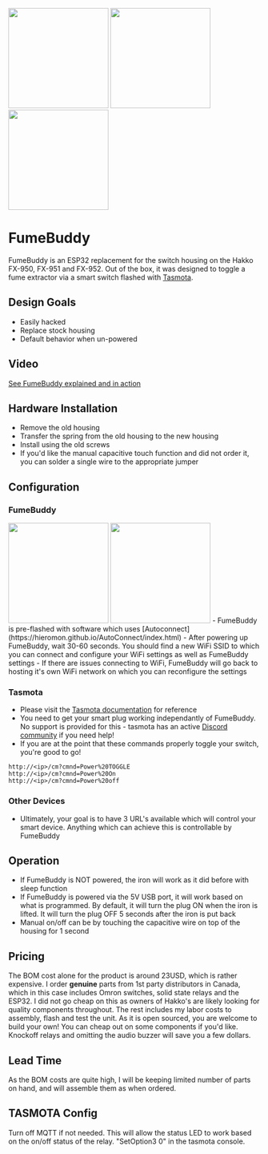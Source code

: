<img src="https://github.com/gcormier/fumebuddy/blob/master/docs/board-3d.png?raw=true" height="200px" /> <img src="https://github.com/gcormier/fumebuddy/blob/master/docs/back-1.png?raw=true" height="200px" /> <img src="https://github.com/gcormier/fumebuddy/blob/master/docs/back-2.png?raw=true" height="200px" />

# FumeBuddy
FumeBuddy is an ESP32 replacement for the switch housing on the Hakko FX-950, FX-951 and FX-952. Out of the box, it was designed to toggle a fume extractor via a smart switch flashed with [Tasmota](https://tasmota.github.io/docs/#/).

## Design Goals
- Easily hacked
- Replace stock housing
- Default behavior when un-powered

## Video
[See FumeBuddy explained and in action](https://www.youtube.com/watch?v=eo5WyHWy1So)

## Hardware Installation
- Remove the old housing
- Transfer the spring from the old housing to the new housing
- Install using the old screws
- If you'd like the manual capacitive touch function and did not order it, you can solder a single wire to the appropriate jumper

## Configuration
### FumeBuddy
<img src="https://github.com/gcormier/fumebuddy/blob/master/docs/tasmota_1.png?raw=true" height="200px" />
<img src="https://github.com/gcormier/fumebuddy/blob/master/docs/tasmota_2.png?raw=true" height="200px" />
- FumeBuddy is pre-flashed with software which uses [Autoconnect](https://hieromon.github.io/AutoConnect/index.html)
- After powering up FumeBuddy, wait 30-60 seconds. You should find a new WiFi SSID to which you can connect and configure your WiFi settings as well as FumeBuddy settings
- If there are issues connecting to WiFi, FumeBuddy will go back to hosting it's own WiFi network on which you can reconfigure the settings

### Tasmota
- Please visit the [Tasmota documentation](https://github.com/arendst/Tasmota/wiki/Commands) for reference
- You need to get your smart plug working independantly of FumeBuddy. No support is provided for this - tasmota has an active [Discord community](https://discord.gg/Ks2Kzd4) if you need help!
- If you are at the point that these commands properly toggle your switch, you're good to go!
````
http://<ip>/cm?cmnd=Power%20TOGGLE
http://<ip>/cm?cmnd=Power%20On
http://<ip>/cm?cmnd=Power%20off
````

### Other Devices
- Ultimately, your goal is to have 3 URL's available which will control your smart device. Anything which can achieve this is controllable by FumeBuddy

## Operation
- If FumeBuddy is NOT powered, the iron will work as it did before with sleep function
- If FumeBuddy is powered via the 5V USB port, it will work based on what is programmed. By default, it will turn the plug ON when the iron is lifted. It will turn the plug OFF 5 seconds after the iron is put back
- Manual on/off can be by touching the capacitive wire on top of the housing for 1 second

## Pricing
The BOM cost alone for the product is around 23USD, which is rather expensive. I order **genuine** parts from 1st party distributors in Canada, which in this case includes Omron switches, solid state relays and the ESP32. I did not go cheap on this as owners of Hakko's are likely looking for quality components throughout. The rest includes my labor costs to assembly, flash and test the unit. As it is open sourced, you are welcome to build your own! You can cheap out on some components if you'd like. Knockoff relays and omitting the audio buzzer will save you a few dollars.

## Lead Time
As the BOM costs are quite high, I will be keeping limited number of parts on hand, and will assemble them as when ordered.


## TASMOTA Config
Turn off MQTT if not needed. This will allow the status LED to work based on the on/off status of the relay. "SetOption3 0" in the tasmota console.








